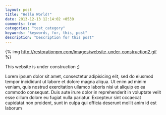 ```yaml
---
layout: post
title: "Hello World!"
date: 2013-12-13 12:14:02 +0530
comments: true
categories: "test_category"
keywords: "keywords, for, this, post"
description: "Description for this post"
---
```


{% img http://restorationpm.com/images/website-under-construction2.gif %}

This website is under construction ;)

Lorem ipsum dolor sit amet, consectetur adipisicing elit, sed do eiusmod tempor incididunt ut labore et dolore magna aliqua. Ut enim ad minim veniam, quis nostrud exercitation ullamco laboris nisi ut aliquip ex ea commodo consequat. <!-- more --> Duis aute irure dolor in reprehenderit in voluptate velit esse cillum dolore eu fugiat nulla pariatur. Excepteur sint occaecat cupidatat non proident, sunt in culpa qui officia deserunt mollit anim id est laborum